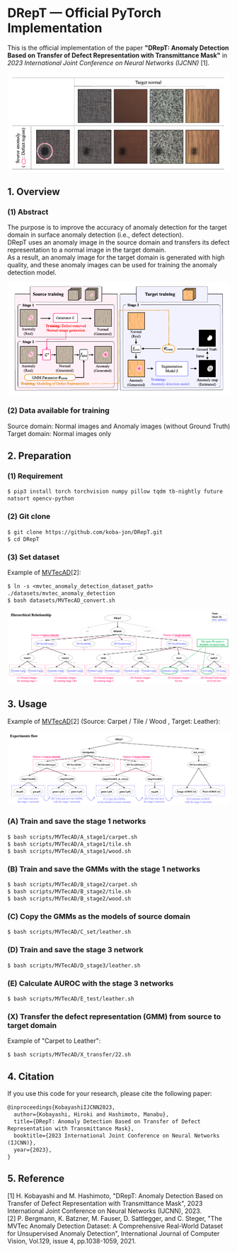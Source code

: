 # DRepT — Official PyTorch Implementation

This is the official implementation of the paper **"DRepT: Anomaly Detection Based on Transfer of Defect Representation with Transmittance Mask"** in *2023 International Joint Conference on Neural Networks (IJCNN)* [1].

![transfer-result](images/transfer.png)

## 1. Overview

### (1) Abstract
The purpose is to improve the accuracy of anomaly detection for the target domain in surface anomaly detection (i.e., defect detection).<br>
DRepT uses an anomaly image in the source domain and transfers its defect representation to a normal image in the target domain.<br>
As a result, an anomaly image for the target domain is generated with high quality, and these anomaly images can be used for training the anomaly detection model.

![method](images/method.png)

### (2) Data available for training
Source domain: Normal images and Anomaly images (without Ground Truth) <br>
Target domain: Normal images only <br>

## 2. Preparation

### (1) Requirement

```
$ pip3 install torch torchvision numpy pillow tqdm tb-nightly future natsort opencv-python
```

### (2) Git clone
```
$ git clone https://github.com/koba-jon/DRepT.git
$ cd DRepT
```

### (3) Set dataset

Example of [MVTecAD](https://www.mvtec.com/company/research/datasets/mvtec-ad)[2]: <br>
```
$ ln -s <mvtec_anomaly_detection_dataset_path> ./datasets/mvtec_anomaly_detection
$ bash datasets/MVTecAD_convert.sh
```

![dataset-relationship](datasets/dataset.png)

## 3. Usage

Example of [MVTecAD](https://www.mvtec.com/company/research/datasets/mvtec-ad)[2] (Source: Carpet / Tile / Wood , Target: Leather): <br>

![experiments-flow](images/experiment.png)

### (A) Train and save the stage 1 networks

```
$ bash scripts/MVTecAD/A_stage1/carpet.sh
$ bash scripts/MVTecAD/A_stage1/tile.sh
$ bash scripts/MVTecAD/A_stage1/wood.sh
```

### (B) Train and save the GMMs with the stage 1 networks

```
$ bash scripts/MVTecAD/B_stage2/carpet.sh
$ bash scripts/MVTecAD/B_stage2/tile.sh
$ bash scripts/MVTecAD/B_stage2/wood.sh
```

### (C) Copy the GMMs as the models of source domain

```
$ bash scripts/MVTecAD/C_set/leather.sh
```

### (D) Train and save the stage 3 network

```
$ bash scripts/MVTecAD/D_stage3/leather.sh
```

### (E) Calculate AUROC with the stage 3 networks

```
$ bash scripts/MVTecAD/E_test/leather.sh
```

### (X) Transfer the defect representation (GMM) from source to target domain

Example of "Carpet to Leather":
```
$ bash scripts/MVTecAD/X_transfer/22.sh
```

## 4. Citation

If you use this code for your research, please cite the following paper:

```
@inproceedings{KobayashiIJCNN2023,
  author={Kobayashi, Hiroki and Hashimoto, Manabu},
  title={DRepT: Anomaly Detection Based on Transfer of Defect Representation with Transmittance Mask},
  booktitle={2023 International Joint Conference on Neural Networks (IJCNN)},
  year={2023},
}
```

## 5. Reference
[1] H. Kobayashi and M. Hashimoto, "DRepT: Anomaly Detection Based on Transfer of Defect Representation with Transmittance Mask", 2023 International Joint Conference on Neural Networks (IJCNN), 2023. <br>
[2] P. Bergmann, K. Batzner, M. Fauser, D. Sattlegger, and C. Steger, "The MVTec Anomaly Detection Dataset: A Comprehensive Real-World Dataset for Unsupervised Anomaly Detection", International Journal of Computer Vision, Vol.129, issue 4, pp.1038-1059, 2021.
